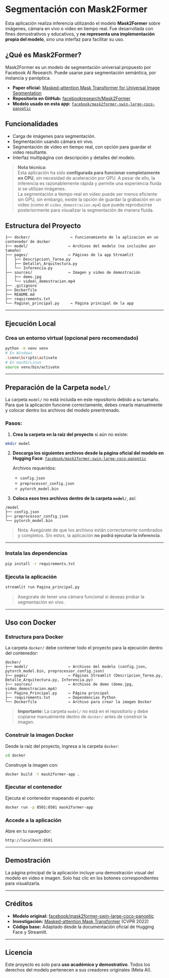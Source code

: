 # Segmentación con Mask2Former

Esta aplicación realiza inferencia utilizando el modelo **Mask2Former** sobre imágenes, cámara en vivo o video en tiempo real. Fue desarrollada con fines demostrativos y educativos, y **no representa una implementación propia del modelo**, sino una interfaz para facilitar su uso.

## ¿Qué es Mask2Former?

Mask2Former es un modelo de segmentación universal propuesto por Facebook AI Research. Puede usarse para segmentación semántica, por instancia y panóptica.

- **Paper oficial:** [Masked-attention Mask Transformer for Universal Image Segmentation](https://arxiv.org/abs/2112.01527)  
- **Repositorio en GitHub:** [facebookresearch/Mask2Former](https://github.com/facebookresearch/Mask2Former)  
- **Modelo usado en esta app:** [`facebook/mask2former-swin-large-coco-panoptic`](https://huggingface.co/facebook/mask2former-swin-large-coco-panoptic)

## Funcionalidades

- Carga de imágenes para segmentación.
- Segmentación usando cámara en vivo.
- Segmentación de video en tiempo real, con opción para guardar el video resultante.
- Interfaz multipágina con descripción y detalles del modelo.

> **Nota técnica:**  
> Esta aplicación ha sido **configurada para funcionar completamente en CPU**, sin necesidad de aceleración por GPU. A pesar de ello, la inferencia es razonablemente rápida y permite una experiencia fluida si se utilizan imágenes.  
> La segmentación a tiempo real en video puede ser menos eficiente sin GPU, sin embargo, existe la opción de guardar la grabación en un video (como el `video_demostracion.mp4`) que puede reproducirse posteriormente para visualizar la segmentación de manera fluida.

## Estructura del Proyecto

```
├── docker/                  ← Funcionamiento de la aplicacion en un contenedor de docker
├── model/                  ← Archivos del modelo (no incluidos por tamaño)
├── pages/                  ← Páginas de la app Streamlit
│   ├── Descripcion\_Tarea.py
│   ├── Detalle\_Arquitectura.py
│   └── Inferencia.py
├── sources/                ← Imagen y video de demostración
│   ├── demo.jpg
│   └── video\_demostracion.mp4
├── .gitignore
├── Dockerfile
├── README.md
├── requirements.txt
└── Pagina\_principal.py     ← Página principal de la app

````

---

## Ejecución Local

### Crea un entorno virtual (opcional pero recomendado)

```bash
python -m venv venv
# En Windows
.\venv\Scripts\activate
# En macOS/Linux
source venv/bin/activate
````
---

## Preparación de la Carpeta `model/`

La carpeta `model/` no está incluida en este repositorio debido a su tamaño. Para que la aplicación funcione correctamente, debes crearla manualmente y colocar dentro los archivos del modelo preentrenado.

### Pasos:

1. **Crea la carpeta en la raíz del proyecto** si aún no existe:

```bash
mkdir model
```

2. **Descarga los siguientes archivos desde la página oficial del modelo en Hugging Face**:
   [`facebook/mask2former-swin-large-coco-panoptic`](https://huggingface.co/facebook/mask2former-swin-large-coco-panoptic)

   Archivos requeridos:

   * `config.json`
   * `preprocessor_config.json`
   * `pytorch_model.bin`

3. **Coloca esos tres archivos dentro de la carpeta `model/`**, así:

```
/model
├── config.json
├── preprocessor_config.json
└── pytorch_model.bin
```

> Nota: Asegúrate de que los archivos están correctamente nombrados y completos. Sin estos, la aplicación **no podrá ejecutar la inferencia**.

---

### Instala las dependencias

```bash
pip install -r requirements.txt
```

### Ejecuta la aplicación

```bash
streamlit run Pagina_principal.py
```

> Asegúrate de tener una cámara funcional si deseas probar la segmentación en vivo.

---

## Uso con Docker

### Estructura para Docker

La carpeta `docker/` debe contener todo el proyecto para la ejecución dentro del contenedor:

```
docker/
├── model/                  ← Archivos del modelo (config.json, pytorch_model.bin, preprocessor_config.json)
├── pages/                  ← Páginas Streamlit (Descripcion_Tarea.py, Detalle_Arquitectura.py, Inferencia.py)
├── sources/                ← Archivos de demo (demo.jpg, video_demostracion.mp4)
├── Pagina_Principal.py     ← Página principal
├── requirements.txt        ← Dependencias Python
└── Dockerfile              ← Archivo para crear la imagen Docker
```

> **Importante:** La carpeta `model/` no está en el repositorio y debe copiarse manualmente dentro de `docker/` antes de construir la imagen.

### Construir la imagen Docker

Desde la raíz del proyecto, ingresa a la carpeta `docker`:

```bash
cd docker
```

Construye la imagen con:

```bash
docker build -t mask2former-app .
```
### Ejecutar el contenedor

Ejecuta el contenedor mapeando el puerto:

```bash
docker run -p 8501:8501 mask2former-app
```
### Accede a la aplicación

Abre en tu navegador:

```
http://localhost:8501
```
---

## Demostración

La página principal de la aplicación incluye una demostración visual del modelo en video e imagen.
Solo haz clic en los botones correspondientes para visualizarla.

---

## Créditos

* **Modelo original:** [facebook/mask2former-swin-large-coco-panoptic](https://huggingface.co/facebook/mask2former-swin-large-coco-panoptic)
* **Investigación:** [Masked-attention Mask Transformer](https://arxiv.org/abs/2112.01527) (CVPR 2022)
* **Código base:** Adaptado desde la documentación oficial de Hugging Face y Streamlit.

---

## Licencia

Este proyecto es solo para **uso académico y demostrativo**.
Todos los derechos del modelo pertenecen a sus creadores originales (Meta AI).
